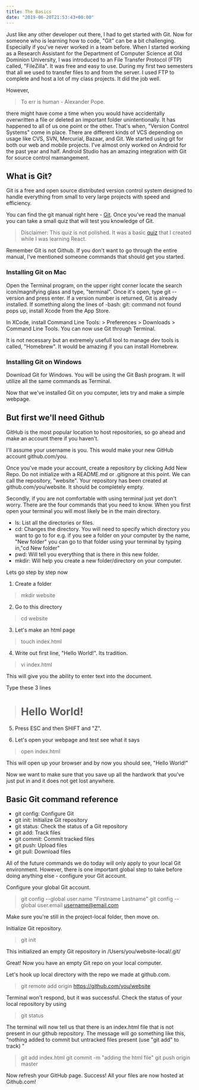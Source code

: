 ```yaml
---
title: The Basics
date: "2019-06-20T21:53:43+00:00"
---
```


Just like any other developer out there, I had to get started with Git. Now for someone who is learning
how to code, "Git" can be a bit challenging. Especially if you've never worked in a team before. When I started working as a Research Assistant for the Department of Computer Science at Old Dominion University, I was introduced to an File Transfer Protocol (FTP) called, "FileZilla". It was free and easy to use. During my first two semesters that all we used to transfer files to and from the server. I used FTP to complete and host a lot of my class projects. It did the job well.

However,

> To err is human - Alexander Pope.

there might have come a time when you would have accidentally overwritten a file or deleted an important folder unintentionally. It has happened to all of us one point or the other. That's when, "Version Control Systems" come in place. There are different kinds of VCS depending on usage like CVS, SVN, Mercurial, Bazaar, and Git. We started using git for both our web and mobile projects. I've almost only worked on Android for the past year and half. Android Studio has an amazing integration with Git for source control mamangement.


## What is Git?

Git is a free and open source distributed version control system designed to handle everything from small to very large projects with speed and efficiency.

You can find the git manual right here - [Git](https://git-scm.com/docs). Once you've read the manual you can take a small quiz that will test you knowledge of Git.

> Disclaimer: This quiz is not polished. It was a basic [quiz](https://happy-noyce-67af4f.netlify.com/) that I created while I was learning React.


Remember Git is not Github. If you don't want to go through the entire manual, I've mentioned someone commands that should get you started.

### Installing Git on Mac

Open the Terminal program, on the upper right corner locate the search icon/magnifying glass and type, "terminal". Once it's open, type git --version and press enter. If a version number is returned, Git is already installed. If something along the lines of -bash: git: command not found pops up, install Xcode from the App Store.

In XCode, install Command Line Tools: > Preferences > Downloads > Command Line Tools. You can now use Git through Terminal.

It is not necessary but an extremely usefull tool to manage dev tools is called, "Homebrew". It would be amazing if you can install Homebrew.

### Installing Git on Windows

Download Git for Windows. You will be using the Git Bash program. It will utilize all the same commands as Terminal.

Now that we've installed Git on you computer, lets try and make a simple webpage. 

## But first we'll need Github

GitHub is the most popular location to host repositories, so go ahead and make an account there if you haven't.

I'll assume your username is you. This would make your new GitHub account github.com/you.

Once you've made your account, create a repository by clicking Add New Repo. Do not initialize with a README.md or .gitignore at this point. We can call the repository, "website". Your repository has been created at github.com/you/website. It should be completely empty.

Secondly, if you are not comfortable with using terminal just yet don't worry. There are the four commands that you need to know. When you first open your terminal you will most likely be in the main directory.

- ls: List all the directories or files.
- cd: Changes the directory. You will need to specify which directory you want to go to for e.g. if you see a 
folder on your computer by the name, "New folder" you can go to that folder using your terminal by typing in,"cd New folder"
- pwd: Will tell you everything that is there in this new folder.
- mkdir: Will help you create a new folder/directory on your computer. 

Lets go step by step now

1. Create a folder

> mkdir website

2. Go to this directory

> cd website

3. Let's make an html page

> touch index.html

4. Write out first line, "Hello World!". Its tradition.

> vi index.html

This will give you the ability to enter text into the document.

Type these 3 lines

> <!DOCTYPE html>
> <h1>Hello World!</h1>
> </html> 

5. Press ESC and then SHIFT and "Z".

6. Let's open your webpage and test see what it says

> open index.html

This will open up your browser and by now you should see, "Hello World!"

Now we want to make sure that you save up all the hardwork that you've just put in and it does not get lost anywhere.

## Basic Git command reference

- git config: Configure Git
- git init: Initialize Git repository
- git status: Check the status of a Git repository
- git add: Track files
- git commit: Commit tracked files
- git push: Upload files
- git pull: Download files


All of the future commands we do today will only apply to your local Git environment. However, there is one important global step to take before doing anything else - configure your Git account.

Configure your global Git account.

> git config --global user.name "Firstname Lastname"
> git config --global user.email username@email.com

Make sure you're still in the project-local folder, then move on. 

Initialize Git repository.

> git init

This initialized an empty Git repository in /Users/you/website-local/.git/

Great! Now you have an empty Git repo on your local computer.

Let's hook up local directory with the repo we made at github.com.

> git remote add origin https://github.com/you/website

Terminal won't respond, but it was successful. Check the status of your local repository by using 

> git status

The terminal will now tell us that there is an index.html file that is not present in our github repository. The message
will go something like this, "nothing added to commit but untracked files present (use "git add" to track)
"

> git add index.html
> git commit -m "adding the html file"
> git push origin master

Now refresh your GitHub page. Success! All your files are now hosted at Github.com!




